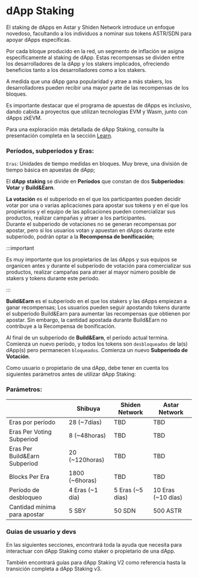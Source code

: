 # dApp Staking

El staking de dApps en Astar y Shiden Network introduce un enfoque novedoso, facultando a los individuos a nominar sus tokens ASTR/SDN para apoyar dApps específicas.

Por cada bloque producido en la red, un segmento de inflación se asigna específicamente al staking de dApp. Estas recompensas se dividen entre los desarrolladores de la dApp y los stakers implicados, ofreciendo beneficios tanto a los desarrolladores como a los stakers.

A medida que una dApp gana popularidad y atrae a más stakers, los desarrolladores pueden recibir una mayor parte de las recompensas de los bloques.

Es importante destacar que el programa de apuestas de dApps es inclusivo, dando cabida a proyectos que utilizan tecnologías EVM y Wasm, junto con dApps zkEVM.

Para una exploración más detallada de dApp Staking, consulte la presentación completa en la sección [Learn](/docs/learn/dapp-staking/).

### Períodos, subperíodos y Eras:

`Eras`: Unidades de tiempo medidas en bloques. Muy breve, una división de tiempo básica en apuestas de dApp;

El **dApp staking** se divide en **Períodos** que constan de dos **Subperíodos**: **Votar** y **Build\&Earn**.

**La votación** es el subperíodo en el que los participantes pueden decidir votar por una o varias aplicaciones para apostar sus tokens y en el que los propietarios y el equipo de las aplicaciones pueden comercializar sus productos, realizar campañas y atraer a los participantes.\
Durante el subperiodo de votaciones no se generan recompensas por apostar, pero si los usuarios votan y apuestan en dApps durante este subperiodo, podrán optar a la **Recompensa de bonificación**;

:::important

Es muy importante que los propietarios de las dApps y sus equipos se organicen antes y durante el subperíodo de votación para comercializar sus productos, realizar campañas para atraer al mayor número posible de stakers y tokens durante este periodo.

:::

**Build\&Earn** es el subperíodo en el que los stakers y las dApps empiezan a ganar recompensas;
Los usuarios pueden seguir apostando tokens durante el subperíodo Build\&Earn para aumentar las recompensas que obtienen por apostar. Sin embargo, la cantidad apostada durante Build\&Earn no contribuye a la Recompensa de bonificación.

Al final de un subperíodo de **Build\&Earn**, el período actual termina. Comienza un nuevo período, y todos los tokens son `desbloqueados` de la(s) dApp(s) pero permanecen `bloqueados`. Comienza un nuevo **Subperiodo de Votación**.

Como usuario o propietario de una dApp, debe tener en cuenta los siguientes parámetros antes de utilizar dApp Staking:

### Parámetros:

|                                | Shibuya                             | Shiden Network                       | Astar Network                          |
| ------------------------------ | ----------------------------------- | ------------------------------------ | -------------------------------------- |
| Eras por período               | 28 (\~7días)     | TBD                                  | TBD                                    |
| Eras Per Voting Subperiod      | 8 (\~48horas)    | TBD                                  | TBD                                    |
| Eras Per Build\&Earn Subperiod | 20 (\~120horas)  | TBD                                  | TBD                                    |
| Blocks Per Era                 | 1800 (\~6horas)  | TBD                                  | TBD                                    |
| Período de desbloqueo          | 4 Eras (\~1 día) | 5 Eras (\~5 días) | 10 Eras (\~10 días) |
| Cantidad mínima para apostar   | 5 SBY                               | 50 SDN                               | 500 ASTR                               |

### Guías de usuario y devs

En las siguientes secciones, encontrará toda la ayuda que necesita para interactuar con dApp Staking como staker o propietario de una dApp.

También encontrará guías para dApp Staking V2 como referencia hasta la transición completa a dApp Staking v3.


